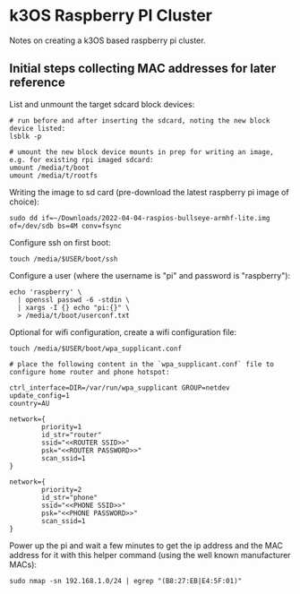 # k3OS Raspberry PI Cluster

Notes on creating a k3OS based raspberry pi cluster.

## Initial steps collecting MAC addresses for later reference

List and unmount the target sdcard block devices:

    # run before and after inserting the sdcard, noting the new block device listed:
    lsblk -p

    # umount the new block device mounts in prep for writing an image, e.g. for existing rpi imaged sdcard:
    umount /media/t/boot
    umount /media/t/rootfs  

Writing the image to sd card (pre-download the latest raspberry pi image of choice):

    sudo dd if=~/Downloads/2022-04-04-raspios-bullseye-armhf-lite.img of=/dev/sdb bs=4M conv=fsync

Configure ssh on first boot:

    touch /media/$USER/boot/ssh

Configure a user (where the username is "pi" and password is "raspberry"):

    echo 'raspberry' \
      | openssl passwd -6 -stdin \
      | xargs -I {} echo "pi:{}" \
      > /media/t/boot/userconf.txt

Optional for wifi configuration, create a wifi configuration file:

    touch /media/$USER/boot/wpa_supplicant.conf

    # place the following content in the `wpa_supplicant.conf` file to configure home router and phone hotspot:

    ctrl_interface=DIR=/var/run/wpa_supplicant GROUP=netdev
    update_config=1
    country=AU
    
    network={
            priority=1
            id_str="router"
            ssid="<<ROUTER SSID>>"
            psk="<<ROUTER PASSWORD>>"
            scan_ssid=1
    }
    
    network={
            priority=2
            id_str="phone"
            ssid="<<PHONE SSID>>"
            psk="<<PHONE PASSWORD>>"
            scan_ssid=1
    }
    
Power up the pi and wait a few minutes to get the ip address and the MAC address for it with this helper command (using the well known manufacturer MACs):

    sudo nmap -sn 192.168.1.0/24 | egrep "(B8:27:EB|E4:5F:01)"


